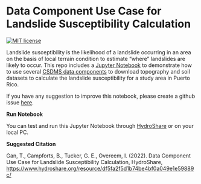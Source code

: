 # Data Component Use Case for Landslide Susceptibility Calculation
[![MIT license](https://img.shields.io/badge/License-MIT-blue.svg)](https://github.com/gantian127/landslide_usecase/blob/master/LICENSE.txt)


Landslide susceptibility is the likelihood of a landslide occurring in an area on the basis of local terrain condition 
to estimate “where” landslides are likely to occur. This repo includes a [Jupyter Notebook](landslide_puertorico.ipynb) 
to demonstrate how to use several [CSDMS data components](https://csdms.colorado.edu/wiki/DataComponents) to download 
topography and soil datasets to calculate the landslide susceptibility for a study area in Puerto Rico.

If you have any suggestion to improve this notebook, please create a github issue 
[here](https://github.com/gantian127/landslide_usecase/issues).


**Run Notebook**

You can test and run this Jupyter Notebook through 
[HydroShare](https://www.hydroshare.org/resource/df5fa2f5d1b74be4bf0a049e1e59889c/) or on your local PC.

**Suggested Citation**

Gan, T., Campforts, B., Tucker, G. E., Overeem, I. (2022). Data Component Use Case for Landslide Susceptibility Calculation, HydroShare, https://www.hydroshare.org/resource/df5fa2f5d1b74be4bf0a049e1e59889c/


